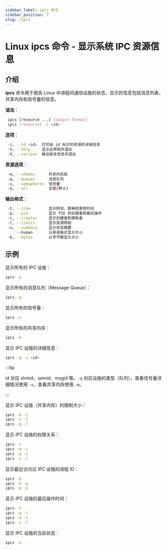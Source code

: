 ```yaml
---
sidebar_label: ipcs 命令
sidebar_position: 7
slug: /ipcs
---
```


# Linux ipcs 命令 - 显示系统 IPC 资源信息



## 介绍

**ipcs** 命令用于报告 Linux 中进程间通信设施的状态，显示的信息包括消息列表、共享内存和信号量的信息。 

**语法**：

```bash
 ipcs [resource ...] [output-format]
 ipcs [resource] -i <id>
```

**选项**：

```bash
 -i, --id <id>  打印由 id 标识的资源的详细信息
 -h, --help     显示此帮助并退出
 -V, --version  输出版本信息并退出
```

**资源选项**：

```bash
 -m, --shmems      共享内存段
 -q, --queues      消息队列
 -s, --semaphores  信号量
 -a, --all         全部(默认)
```

**输出格式**：

```bash
 -t, --time        显示附加、脱离和更改时间
 -p, --pid         显示 PID 的创建者和最后操作
 -c, --creator     显示创建者和拥有者
 -l, --limits      显示资源限制
 -u, --summary     显示状态摘要
     --human       以易读格式显示大小
 -b, --bytes       以字节数显示大小
```



## 示例

显示所有的 IPC 设施：

```bash
ipcs -a
```

显示所有的消息队列（Message Queue）：

```bash
ipcs -q
```

显示所有的信号量：

```bash
ipcs -s
```

显示所有的共享内存：

```bash
ipcs -m
```

显示 IPC 设施的详细信息：

```bash
ipcs -q -i <id>
```

:::tip

id 对应 shmid、semid、msgid 等。`-q` 对应设施的类型（队列），查看信号量详细情况使用 `-s`，查看共享内存使用 `-m`。

:::

显示 IPC 设施（共享内存）的限制大小：

```bash
ipcs -m -l
ipcs -s -l
ipcs -q -l
```

显示 IPC 设施的权限关系：

```bash
ipcs -c
ipcs -m -c
ipcs -q -c
ipcs -s -c
```

显示最近访问过 IPC 设施的进程 ID：

```bash
ipcs -p
ipcs -m -p
ipcs -q -p
```

显示 IPC 设施的最后操作时间：

```bash
ipcs -t
ipcs -q -t
ipcs -m -t
ipcs -s -t
```

显示 IPC 设施的当前状态：

```bash
ipcs -u 
```

